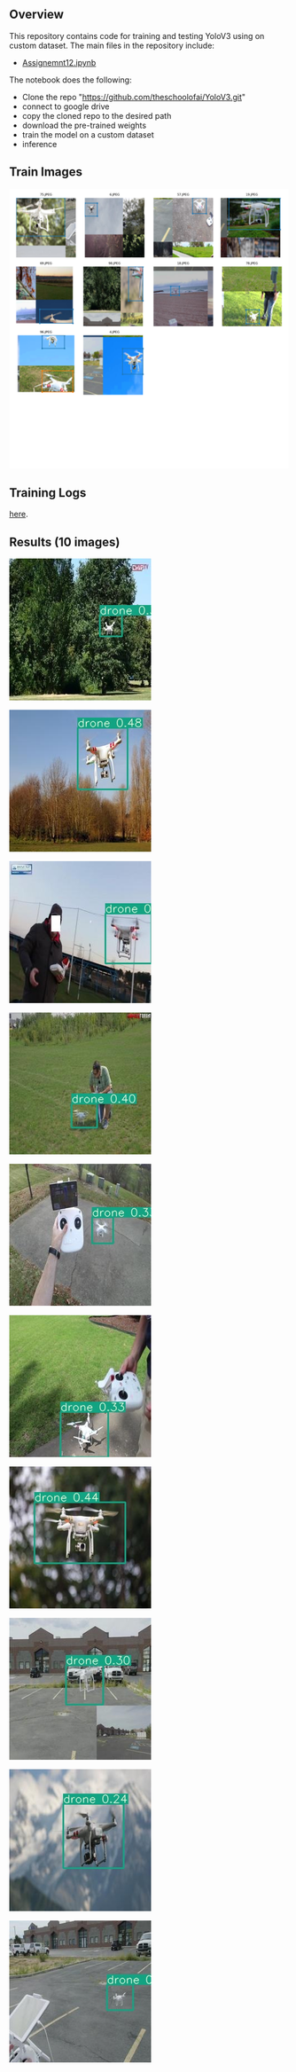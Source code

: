 ## Overview

This repository contains code for training and testing YoloV3 using on custom dataset. The main files in the repository include:

- [Assignemnt12.ipynb](https://github.com/mrrahul011/ERAV2/blob/main/Assignment_12/Assignemnt12.ipynb)

The notebook does the following:
  - Clone the repo "https://github.com/theschoolofai/YoloV3.git"
  - connect to google drive
  - copy the cloned repo to the desired path
  - download the pre-trained weights
  - train the model on a custom dataset
  - inference

## Train Images

![](https://github.com/mrrahul011/ERAV2/blob/main/Assignment_12/train_batch0.png)

## Training Logs

 [here](https://github.com/mrrahul011/ERAV2/blob/main/Assignment_12/training_log.txt).

## Results (10 images)

![1](https://github.com/mrrahul011/ERAV2/blob/main/Assignment_12/output/10.JPEG)

![2](https://github.com/mrrahul011/ERAV2/blob/main/Assignment_12/output/14.JPEG)

![3](https://github.com/mrrahul011/ERAV2/blob/main/Assignment_12/output/15.JPEG)

![4](https://github.com/mrrahul011/ERAV2/blob/main/Assignment_12/output/21.JPEG)

![5](https://github.com/mrrahul011/ERAV2/blob/main/Assignment_12/output/36.JPEG)

![6](https://github.com/mrrahul011/ERAV2/blob/main/Assignment_12/output/66.JPEG)

![7](https://github.com/mrrahul011/ERAV2/blob/main/Assignment_12/output/70.JPEG)

![8](https://github.com/mrrahul011/ERAV2/blob/main/Assignment_12/output/77.JPEG)

![9](https://github.com/mrrahul011/ERAV2/blob/main/Assignment_12/output/89.JPEG)

![10](https://github.com/mrrahul011/ERAV2/blob/main/Assignment_12/output/91.JPEG)

## 
